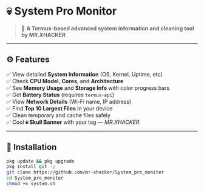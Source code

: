 # 💀 System Pro Monitor

> 🧠 **A Termux-based advanced system information and cleaning tool by MR.XHACKER**

---

## ⚙️ Features
✅ View detailed **System Information** (OS, Kernel, Uptime, etc)  
✅ Check **CPU Model**, **Cores**, and **Architecture**  
✅ See **Memory Usage** and **Storage Info** with color progress bars  
✅ Get **Battery Status** (requires `termux-api`)  
✅ View **Network Details** (Wi-Fi name, IP address)  
✅ Find **Top 10 Largest Files** in your device  
✅ Clean temporary and cache files safely  
✅ Cool **💀 Skull Banner** with your tag — *MR.XHACKER*

---

## 🧩 Installation
```bash
pkg update && pkg upgrade
pkg install git -y
git clone https://github.com/mr-xhacker/System_pro_moniter
cd System_pro_moniter
chmod +x system.sh
